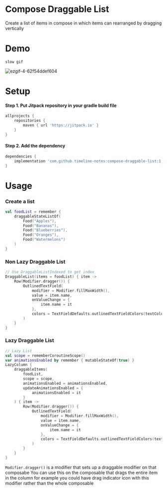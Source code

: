 # Compose Draggable List

Create a list of items in compose in which items can rearranged by dragging vertically

# Demo

`slow gif`

![ezgif-4-62f54ddef604](https://user-images.githubusercontent.com/42442700/133121261-45971afc-8afb-42c1-86e2-70103534781c.gif)

# Setup

#### Step 1. Put Jitpack repository in your gradle build file

```groovy
allprojects {
    repositories {
        maven { url 'https://jitpack.io' }
    }
}
```

#### Step 2. Add the dependency

```groovy
dependencies {
    implementation 'com.github.timeline-notes:compose-draggable-list:1.0.1'
}
```

# Usage

### Create a list

```kotlin
val foodList = remember {
    draggableStateListOf(
        Food("Apples"),
        Food("Bananas"),
        Food("Blueberries"),
        Food("Oranges"),
        Food("Watermelons")
    )
}
```

### Non Lazy Draggable List

```kotlin
// Use DraggableListIndexed to get index
DraggableList(items = foodList) { item ->
    Row(Modifier.dragger()) {
        OutlinedTextField(
            modifier = Modifier.fillMaxWidth(),
            value = item.name,
            onValueChange = {
                item.name = it
            },
            colors = TextFieldDefaults.outlinedTextFieldColors(textColor = MaterialTheme.colors.onBackground)
        )
    }
}
```

### Lazy Draggable List

```kotlin
// Lazy List
val scope = rememberCoroutineScope()
var animationsEnabled by remember { mutableStateOf(true) }
LazyColumn {
    draggableItems(
        foodList,
        scope = scope,
        animationsEnabled = animationsEnabled,
        updateAnimationsEnabled = {
            animationsEnabled = it
        }
    ) { item ->
        Row(Modifier.dragger()) {
            OutlinedTextField(
                modifier = Modifier.fillMaxWidth(),
                value = item.name,
                onValueChange = {
                    item.name = it
                },
                colors = TextFieldDefaults.outlinedTextFieldColors(textColor = MaterialTheme.colors.onBackground)
            )
        }
    }
}
```

`Modifier.dragger()` is a modifier that sets up a draggable modifier on that composabe You can use
this on the composable that drags the entire item in the column for example you could have drag
indicator icon with this modifier rather than the whole composable